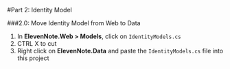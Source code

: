 #Part 2: Identity Model

###2.0: Move Identity Model from Web to Data
1. In **ElevenNote.Web > Models**, click on `IdentityModels.cs`
2. CTRL X to cut
3. Right click on **ElevenNote.Data** and paste the `IdentityModels.cs` file into this project